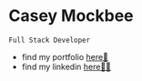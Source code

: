 # Casey Mockbee

`Full Stack Developer`

- find my portfolio [here🤠](https://www.caseymockbee.com)
- find my linkedin [here👨‍💼](https://www.linkedin.com/in/casey-mockbee/)
